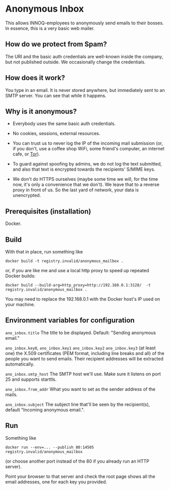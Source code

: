 # Anonymous Inbox

This allows INNOQ-employees to anonymously send emails to their
bosses.  In essence, this is a very basic web mailer.

## How do we protect from Spam?

The URI and the basic auth credentials are well-known inside the company,
but not published outside.  We occasionally change the credentials.

## How does it work?

You type in an email.  It is never stored anywhere, but immediately
sent to an SMTP server.  You can see that while it happens.

## Why is it anonymous?

* Everybody uses the same basic auth credentials.

* No cookies, sessions, external resources.

* You can trust us to never log the IP of the incoming mail submission
  (or, if you don't, use a coffee shop WiFi, some friend's computer,
  an internet cafe, or [Tor](https://www.torproject.org/)).

* To guard against spoofing by admins, we do not log the text submitted,
  and also that text is encrypted towards the recipients' S/MIME keys.

* We don't do HTTPS ourselves (maybe some time we will, for the time
  now, it's only a convenience that we don't).  We leave that to a
  reverse proxy in front of us.  So the last yard of network, your
  data is unencrypted.

## Prerequisites (installation)

Docker.

## Build

With that in place, run something like

    docker build -t registry.invalid/anonymous_mailbox .

or, if you are like me and use a local http proxy to speed up repeated
Docker builds:

    docker build --build-arg=http_proxy=http://192.168.0.1:3128/  -t registry.invalid/anonymous_mailbox .

You may need to replace the 192.168.0.1 with the Docker host's IP
used on your machine.

## Environment variables for configuration

`ano_inbox.title` The title to be displayed. Default: "Sending anonymous email."

`ano_inbox.key0`, `ano_inbox.key1` `ano_inbox.key2` `ano_inbox.key3`
(at least one) the X.509 certificates (PEM format, including line
breaks and all) of the people you want to send emails.  Their
recipient addresses will be extracted automatically.

`ano_inbox.smtp_host` The SMTP host we'll use. Make sure it listens on port 25 and supports starttls.

`ano_inbox.from_addr` What you want to set as the sender address of the mails.

`ano_inbox.subject` The subject line that'll be seen by the recipient(s), default "Incoming anonymous email.".

## Run

Something like

    docker run --env=... --publish 80:14505 registry.invalid/anonymous_mailbox

(or choose another port instead of the 80 if you already run an HTTP
server).

Point your browser to that server and check the root page shows all
the email addresses, one for each key you provided.
